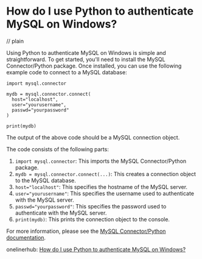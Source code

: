 # How do I use Python to authenticate MySQL on Windows?
// plain

Using Python to authenticate MySQL on Windows is simple and straightforward. To get started, you'll need to install the MySQL Connector/Python package. Once installed, you can use the following example code to connect to a MySQL database:

```
import mysql.connector

mydb = mysql.connector.connect(
  host="localhost",
  user="yourusername",
  passwd="yourpassword"
)

print(mydb)
```

The output of the above code should be a MySQL connection object.

The code consists of the following parts:

1. `import mysql.connector`: This imports the MySQL Connector/Python package.
2. `mydb = mysql.connector.connect(...)`: This creates a connection object to the MySQL database.
3. `host="localhost"`: This specifies the hostname of the MySQL server.
4. `user="yourusername"`: This specifies the username used to authenticate with the MySQL server.
5. `passwd="yourpassword"`: This specifies the password used to authenticate with the MySQL server.
6. `print(mydb)`: This prints the connection object to the console.

For more information, please see the [MySQL Connector/Python documentation](https://dev.mysql.com/doc/connector-python/en/).

onelinerhub: [How do I use Python to authenticate MySQL on Windows?](https://onelinerhub.com/python-mysql/how-do-i-use-python-to-authenticate-mysql-on-windows)